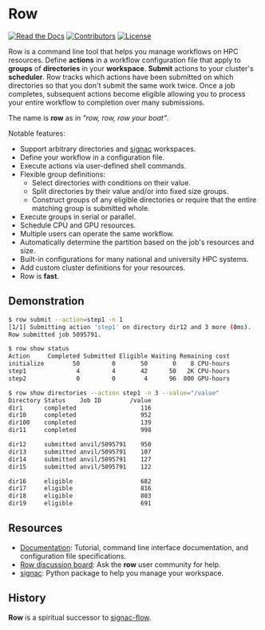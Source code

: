 # Row

[![Read the Docs](https://img.shields.io/readthedocs/row/latest.svg)](https://row.readthedocs.io/)
[![Contributors](https://img.shields.io/github/contributors-anon/glotzerlab/row.svg?style=flat)](https://row.readthedocs.io/en/latest/contributors.html)
[![License](https://img.shields.io/badge/license-BSD--3--Clause-green.svg)](https://row.readthedocs.io/en/latest/license.html)

Row is a command line tool that helps you manage workflows on HPC resources. Define
**actions** in a workflow configuration file that apply to **groups** of **directories**
in your **workspace**. **Submit** actions to your cluster's **scheduler**. Row tracks
which actions have been submitted on which directories so that you don't submit the same
work twice. Once a job completes, subsequent actions become eligible allowing you to
process your entire workflow to completion over many submissions.

The name is **row** as in *"row, row, row your boat"*.

Notable features:
* Support arbitrary directories and [signac](https://signac.io) workspaces.
* Define your workflow in a configuration file.
* Execute actions via user-defined shell commands.
* Flexible group definitions:
  * Select directories with conditions on their value.
  * Split directories by their value and/or into fixed size groups.
  * Construct groups of any eligible directories or require that the entire matching
    group is submitted whole.
* Execute groups in serial or parallel.
* Schedule CPU and GPU resources.
* Multiple users can operate the same workflow.
* Automatically determine the partition based on the job's resources and size.
* Built-in configurations for many national and university HPC systems.
* Add custom cluster definitions for your resources.
* Row is **fast**.

## Demonstration

```bash
$ row submit --action=step1 -n 1
[1/1] Submitting action 'step1' on directory dir12 and 3 more (0ms).
Row submitted job 5095791.
```

```bash
$ row show status
Action     Completed Submitted Eligible Waiting Remaining cost
initialize        50         0       50       0    8 CPU-hours
step1              4         4       42      50   2K CPU-hours
step2              0         0        4      96  800 GPU-hours
```

```bash
$ row show directories --action step1 -n 3 --value="/value"
Directory Status    Job ID        /value
dir1      completed                  116
dir10     completed                  952
dir100    completed                  139
dir11     completed                  998

dir12     submitted anvil/5095791    950
dir13     submitted anvil/5095791    107
dir14     submitted anvil/5095791    127
dir15     submitted anvil/5095791    122

dir16     eligible                   682
dir17     eligible                   816
dir18     eligible                   803
dir19     eligible                   691
```

## Resources

- [Documentation](https://row.readthedocs.io/):
  Tutorial, command line interface documentation, and configuration file specifications.
- [Row discussion board](https://github.com/glotzerlab/row/discussions/):
  Ask the **row** user community for help.
- [signac](https://signac.io):
  Python package to help you manage your workspace.

## History

**Row** is a spiritual successor to [signac-flow][flow].

[flow]: https://docs.signac.io/projects/flow/en/latest/.
